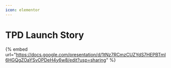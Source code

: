 ```yaml
---
icon: elementor
---
```


# TPD Launch Story



{% embed url="https://docs.google.com/presentation/d/1tNz7RCmzCUZYdS7HEPBTmI6HGQgZOaYSvOPDeH4y6w8/edit?usp=sharing" %}
